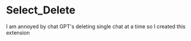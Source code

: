 # Select_Delete
I am annoyed by chat GPT's deleting single chat at a time so I created this extension
